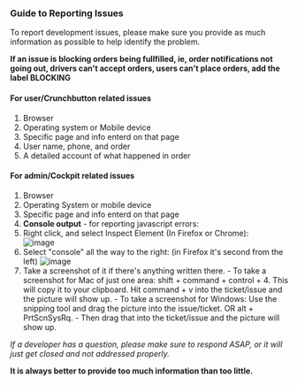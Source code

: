 ### Guide to Reporting Issues

To report development issues, please make sure you provide as much information as possible to help identify the problem.

**If an issue is blocking orders being fullfilled, ie, order notifications not going out, drivers can't accept orders, users can't place orders, add the label BLOCKING**

#### For user/Crunchbutton related issues

1. Browser
2. Operating system or Mobile device
3. Specific page and info enterd on that page
4. User name, phone, and order
5. A detailed account of what happened in order

#### For admin/Cockpit related issues

1. Browser
2. Operating System or mobile device
3. Specific page and info enterd on that page
4. **Console output** - for reporting javascript errors:
  1. Right click, and select Inspect Element (In Firefox or Chrome):
     <br>![image](https://cloud.githubusercontent.com/assets/10369508/6260200/01191b74-b790-11e4-89c3-f430962856c1.png)
  2. Select "console" all the way to the right: (in Firefox it's second from the left)
     ![image](https://cloud.githubusercontent.com/assets/10369508/6260238/9c213160-b790-11e4-93b8-0c2df98ef386.png)
  3. Take a screenshot of it if there's anything written there.
    - To take a screenshot for Mac of just one area: shift + command + control + 4. This will copy it to your clipboard. Hit command + v into the ticket/issue and the picture will show up. 
    - To take a screenshot for Windows: Use the snipping tool and drag the picture into the issue/ticket. OR alt + PrtScnSysRq.     - Then drag that into the ticket/issue and the picture will show up.

*If a developer has a question, please make sure to respond ASAP, or it will just get closed and not addressed properly.*

**It is always better to provide too much information than too little.**
